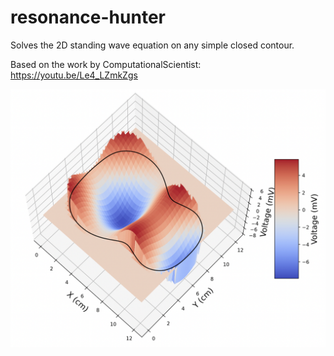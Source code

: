 # resonance-hunter
Solves the 2D standing wave equation on any simple closed contour.

Based on the work by ComputationalScientist: https://youtu.be/Le4_LZmkZgs

<img src="figures/wave_map_num_santiana_7.png">